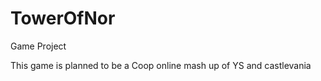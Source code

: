TowerOfNor
==========

Game Project

This game is planned to be a Coop online mash up of YS and castlevania
